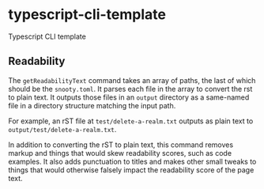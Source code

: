 # typescript-cli-template
Typescript CLI template

## Readability

The `getReadabilityText` command takes an array of paths, the last of which
should be the `snooty.toml`. It parses each file in the array to convert
the rst to plain text. It outputs those files in an `output` directory as a 
same-named file in a directory structure matching the input path. 

For example, an rST file at `test/delete-a-realm.txt` outputs as plain text 
to `output/test/delete-a-realm.txt`.

In addition to converting the rST to plain text, this command removes 
markup and things that would skew readability scores, such as code examples.
It also adds punctuation to titles and makes other small tweaks to things
that would otherwise falsely impact the readability score of the page text.
